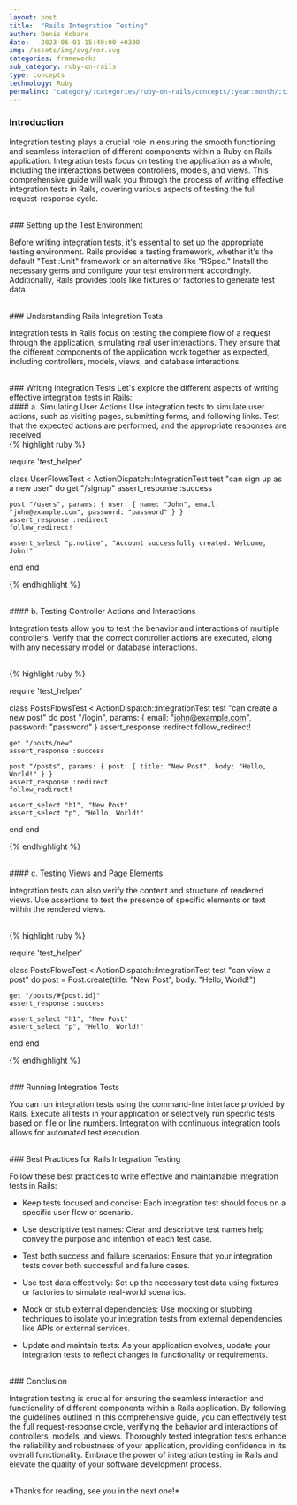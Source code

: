 ```yaml
---
layout: post
title:  "Rails Integration Testing"
author: Denis Kobare
date:   2023-06-01 15:40:00 +0300
img: /assets/img/svg/ror.svg
categories: frameworks
sub_category: ruby-on-rails
type: concepts
technology: Ruby
permalink: "category/:categories/ruby-on-rails/concepts/:year:month/:title"
---
```



### Introduction

Integration testing plays a crucial role in ensuring the smooth functioning and 
seamless interaction of different components within a Ruby on Rails application. 
Integration tests focus on testing the application as a whole, including the 
interactions between controllers, models, and views. This comprehensive guide 
will walk you through the process of writing effective integration tests in 
Rails, covering various aspects of testing the full request-response cycle.



<br>
### Setting up the Test Environment

Before writing integration tests, it's essential to set up the appropriate 
testing environment. Rails provides a testing framework, whether it's the default 
"Test::Unit" framework or an alternative like "RSpec." Install the necessary 
gems and configure your test environment accordingly. Additionally, Rails 
provides tools like fixtures or factories to generate test data.



<br>
### Understanding Rails Integration Tests

Integration tests in Rails focus on testing the complete flow of a request 
through the application, simulating real user interactions. They ensure that the 
different components of the application work together as expected, including 
controllers, models, views, and database interactions.



<br>
### Writing Integration Tests
Let's explore the different aspects of writing effective integration tests in Rails:


<br>
#### a. Simulating User Actions
Use integration tests to simulate user actions, such as visiting pages, 
submitting forms, and following links. Test that the expected actions are 
performed, and the appropriate responses are received.


<br>
{% highlight ruby %}

require 'test_helper'

class UserFlowsTest < ActionDispatch::IntegrationTest
  test "can sign up as a new user" do
    get "/signup"
    assert_response :success

    post "/users", params: { user: { name: "John", email: "john@example.com", password: "password" } }
    assert_response :redirect
    follow_redirect!

    assert_select "p.notice", "Account successfully created. Welcome, John!"
  end
end

{% endhighlight %}


<br>
#### b. Testing Controller Actions and Interactions

Integration tests allow you to test the behavior and interactions of multiple 
controllers. Verify that the correct controller actions are executed, along with 
any necessary model or database interactions.


<br>
{% highlight ruby %}

require 'test_helper'

class PostsFlowsTest < ActionDispatch::IntegrationTest
  test "can create a new post" do
    post "/login", params: { email: "john@example.com", password: "password" }
    assert_response :redirect
    follow_redirect!

    get "/posts/new"
    assert_response :success

    post "/posts", params: { post: { title: "New Post", body: "Hello, World!" } }
    assert_response :redirect
    follow_redirect!

    assert_select "h1", "New Post"
    assert_select "p", "Hello, World!"
  end
end

{% endhighlight %}



<br>
#### c. Testing Views and Page Elements

Integration tests can also verify the content and structure of rendered views. 
Use assertions to test the presence of specific elements or text within the 
rendered views.


<br>
{% highlight ruby %}

require 'test_helper'

class PostsFlowsTest < ActionDispatch::IntegrationTest
  test "can view a post" do
    post = Post.create(title: "New Post", body: "Hello, World!")

    get "/posts/#{post.id}"
    assert_response :success

    assert_select "h1", "New Post"
    assert_select "p", "Hello, World!"
  end
end

{% endhighlight %}



<br>
### Running Integration Tests

You can run integration tests using the command-line interface provided by Rails. 
Execute all tests in your application or selectively run specific tests based on 
file or line numbers. Integration with continuous integration tools allows for 
automated test execution.



<br>
### Best Practices for Rails Integration Testing

Follow these best practices to write effective and maintainable integration tests 
in Rails:

- Keep tests focused and concise: Each integration test should focus on a 
specific user flow or scenario.

- Use descriptive test names: Clear and descriptive test names help convey the 
purpose and intention of each test case.

- Test both success and failure scenarios: Ensure that your integration tests 
cover both successful and failure cases.

- Use test data effectively: Set up the necessary test data using fixtures or 
factories to simulate real-world scenarios.

- Mock or stub external dependencies: Use mocking or stubbing techniques to 
isolate your integration tests from external dependencies like APIs or external 
services.

- Update and maintain tests: As your application evolves, update your integration 
tests to reflect changes in functionality or requirements.



<br>
### Conclusion

Integration testing is crucial for ensuring the seamless interaction and 
functionality of different components within a Rails application. By following 
the guidelines outlined in this comprehensive guide, you can effectively test the 
full request-response cycle, verifying the behavior and interactions of controllers, 
models, and views. Thoroughly tested integration tests enhance the reliability 
and robustness of your application, providing confidence in its overall 
functionality. Embrace the power of integration testing in Rails and elevate the 
quality of your software development process.


<br>
*Thanks for reading, see you in the next one!*
